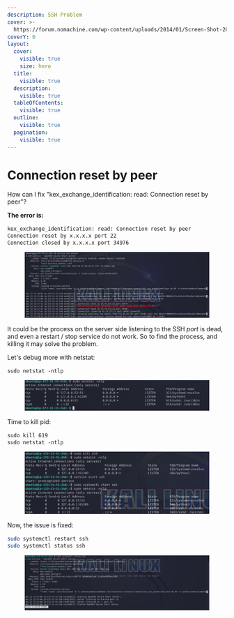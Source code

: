 ```yaml
---
description: SSH Problem
cover: >-
  https://forum.nomachine.com/wp-content/uploads/2014/01/Screen-Shot-2014-01-07-at-1.15.39-PM.png
coverY: 0
layout:
  cover:
    visible: true
    size: hero
  title:
    visible: true
  description:
    visible: true
  tableOfContents:
    visible: true
  outline:
    visible: true
  pagination:
    visible: true
---
```


# Connection reset by peer

How can I fix "kex\_exchange\_identification: read: Connection reset by peer"?

**The error is:**

```
kex_exchange_identification: read: Connection reset by peer
Connection reset by x.x.x.x port 22
Connection closed by x.x.x.x port 34976
```

<figure><img src="../.gitbook/assets/image (79).png" alt=""><figcaption></figcaption></figure>

It could be the process on the server side listening to the SSH _port_ is dead, and even a restart / stop service do not work. So to find the process, and killing it may solve the problem.

Let's debug more with netstat:&#x20;

```
sudo netstat -ntlp
```

<figure><img src="../.gitbook/assets/image (80).png" alt=""><figcaption></figcaption></figure>

Time to kill pid:

```
sudo kill 619
sudo netstat -ntlp
```

<figure><img src="../.gitbook/assets/image (81).png" alt=""><figcaption></figcaption></figure>



Now, the issue is fixed:&#x20;

```bash
sudo systemctl restart ssh
sudo systemctl status ssh
```

<figure><img src="../.gitbook/assets/image (82).png" alt=""><figcaption></figcaption></figure>
